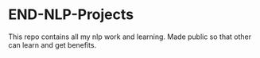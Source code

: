 # END-NLP-Projects
This repo contains all my nlp work and learning. Made public so that other can learn and get benefits.
